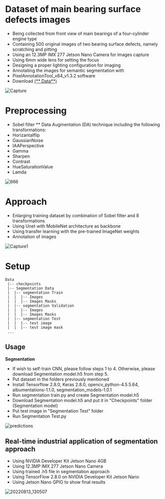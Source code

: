 # Dataset of main bearing surface defects images 

- Being collected from front view of main bearings of a four-cylinder engine type
- Containing 500 original images of two bearing surface defects, namely scratching and pitting
- Using an 12.3MP IMX 277 Jetson Nano Camera for images capture
- Using 6mm wide lens for setting the focus
- Designing a proper lighting configuration for imaging
- Annotating the images for semantic segmentation with 
- PixelAnnotationTool_x64_v1.3.2 software
- Download [(** Data**)](https://drive.google.com/file/d/1x1fWg54HHkBc4zABBs3n2Szl6izrwr3n/view?usp=sharing)

![Capture](https://user-images.githubusercontent.com/85845544/197382474-270632ca-1a53-483b-abfa-61344cb1d571.JPG)

# Preprocessing

-	Sobel filter
** 	Data Augmentation (DA) technique including the following transformations:
- Horizantalflip
-	GaussianNoise
-	IAAPerspective
-	Gamma
-	Sharpen
-	Contrast
-	HueSaturationValue
-	Lamda

![666](https://user-images.githubusercontent.com/85845544/219784654-376ca2c5-cc4f-4ef6-bb85-1fcfbd9cf1f3.jpg)

# Approach

-	Enlarging training dataset by combination of Sobel filter and 8 transformations
-	Using Unet with MobileNet architecture as backbone
-	Using transfer learning with the pre-trained ImageNet weights
-	Annotation of images


![Capture1](https://user-images.githubusercontent.com/85845544/197391026-5b557bc0-319d-435d-b1e0-bedb894362fd.PNG)

# Setup
```
Data
 |-- checkpoints
 |-- Segmentation Data
 |  |-- segmentation Train
 |  |  |-- Images
 |  |  |-- Images Masks
 |  |-- segmentation Validation
 |  |  |-- Images
 |  |  |-- Images Masks
 |  |-- segmentation Test
 |  |  |-- test image
 |  |  |-- test image mask
 ...
```
## Usage



**Segmentation**

-	If wish to self-train CNN, please follow steps 1 to 4. Otherwise, please download Segmentation model.h5 from step 5.
-	Put dataset in the folders previously mentioned
-	Install Tensorflow 2.8.0, Keras 2.8.0, opencv_python-4.5.5.64, albumentations-1.1.0, segmentation_models-1.0.1
-	Run segmentation train.py and create Segmentation model.h5
-	Download Segmentation model.h5 and put it in "Checkpoints" folder (Segmentation model)
-	Put test image in "Segmentation Test" folder
-	Run Segmentation Test.py




![predictions ](https://user-images.githubusercontent.com/85845544/197379493-e1580868-cd68-471b-ba76-e1334bfe0647.jpg)

## Real-time industrial application of segmentation approach

-	Using NVIDIA Developer Kit Jetson Nano 4GB
-	Using 12.3MP IMX 277 Jetson Nano Camera
-	Using trained .h5 file in segmentation approach
-	Using TensorFlow 2.8.0 on NVIDIA Developer Kit Jetson Nano
-	Using Jetson Nano GPIO to show final results


![20220813_130507](https://user-images.githubusercontent.com/85845544/197379046-95c4e241-56b0-4b53-8c7b-b8fd0365ac75.jpg)
